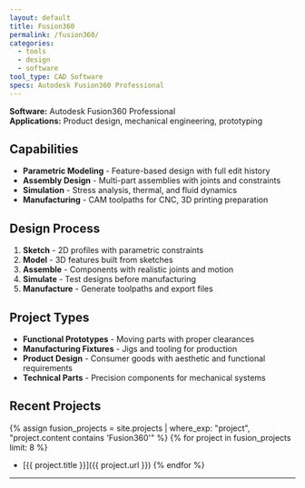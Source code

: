 ```yaml
---
layout: default
title: Fusion360
permalink: /fusion360/
categories:
  - tools
  - design
  - software
tool_type: CAD Software
specs: Autodesk Fusion360 Professional
---
```


**Software:** Autodesk Fusion360 Professional  
**Applications:** Product design, mechanical engineering, prototyping

## Capabilities

- **Parametric Modeling** - Feature-based design with full edit history
- **Assembly Design** - Multi-part assemblies with joints and constraints
- **Simulation** - Stress analysis, thermal, and fluid dynamics
- **Manufacturing** - CAM toolpaths for CNC, 3D printing preparation

## Design Process

1. **Sketch** - 2D profiles with parametric constraints
2. **Model** - 3D features built from sketches
3. **Assemble** - Components with realistic joints and motion
4. **Simulate** - Test designs before manufacturing
5. **Manufacture** - Generate toolpaths and export files

## Project Types

- **Functional Prototypes** - Moving parts with proper clearances
- **Manufacturing Fixtures** - Jigs and tooling for production
- **Product Design** - Consumer goods with aesthetic and functional requirements
- **Technical Parts** - Precision components for mechanical systems

## Recent Projects

{% assign fusion_projects = site.projects | where_exp: "project", "project.content contains 'Fusion360'" %}
{% for project in fusion_projects limit: 8 %}
- [{{ project.title }}]({{ project.url }})
{% endfor %}

---
